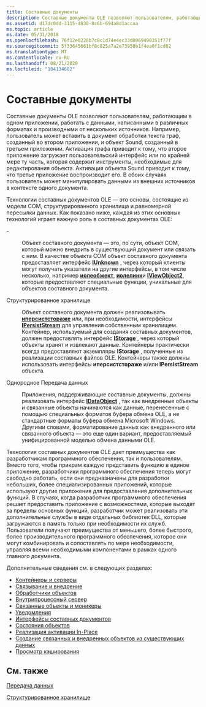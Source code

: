 ```yaml
---
title: Составные документы
description: Составные документы OLE позволяют пользователям, работающим в одном приложении, работать с данными, написанными в различных форматах и производными от нескольких источников.
ms.assetid: d17dc0dd-3115-4830-8c6b-694a8d1accaa
ms.topic: article
ms.date: 05/31/2018
ms.openlocfilehash: 76f12e0228b7c8c1d74e4ec33d8069490351f77f
ms.sourcegitcommit: 5f33645661bf8c825a7a2e73950b1f4ea0f1cd82
ms.translationtype: MT
ms.contentlocale: ru-RU
ms.lasthandoff: 08/21/2020
ms.locfileid: "104134682"
---
```

# <a name="compound-documents"></a>Составные документы

Составные документы OLE позволяют пользователям, работающим в одном приложении, работать с данными, написанными в различных форматах и производными от нескольких источников. Например, пользователь может вставить в документ обработки текста граф, созданный во втором приложении, и объект Sound, созданный в третьем приложении. Активация графа приводит к тому, что второе приложение загружает пользовательский интерфейс или по крайней мере ту часть, которая содержит инструменты, необходимые для редактирования объекта. Активация объекта Sound приводит к тому, что третье приложение воспроизводит его. В обоих случаях пользователь может манипулировать данными из внешних источников в контексте одного документа.

Технологии составных документов OLE — это основы, состоящие из модели COM, структурированного хранилища и равномерной пересылки данных. Как показано ниже, каждая из этих основных технологий играет важную роль в составных документах OLE:

<dl> <dt>

<span id="COM"></span><span id="com"></span>-
</dt> <dd>

Объект составного документа — это, по сути, объект COM, который можно внедрить в существующий документ или связать с ним. В качестве объекта COM объект составного документа предоставляет интерфейс [**IUnknown**](/windows/desktop/api/Unknwn/nn-unknwn-iunknown) , через который клиенты могут получать указатели на другие интерфейсы, в том числе несколько, например [**иолеобжект**](/windows/desktop/api/OleIdl/nn-oleidl-ioleobject), [**иолелинк**](/windows/desktop/api/OleIdl/nn-oleidl-iolelink)и [**IViewObject2**](/windows/desktop/api/OleIdl/nn-oleidl-iviewobject2), которые предоставляют специальные функции, уникальные для объектов составного документа.

</dd> <dt>

<span id="Structured_Storage"></span><span id="structured_storage"></span><span id="STRUCTURED_STORAGE"></span>Структурированное хранилище
</dt> <dd>

Объект составного документа должен реализовывать [**иперсистстораже**](/windows/desktop/api/ObjIdl/nn-objidl-ipersiststorage) или, при необходимости, интерфейсы [**IPersistStream**](/windows/desktop/api/ObjIdl/nn-objidl-ipersiststream) для управления собственным хранилищем. Контейнер, используемый для создания составных документов, должен предоставлять интерфейс [**IStorage**](/windows/desktop/api/objidl/nn-objidl-istorage) , через который объекты хранят и извлекают данные. Контейнеры практически всегда предоставляют экземпляры **IStorage** , полученные из реализации составных файлов OLE. Контейнеры также должны использовать интерфейсы **иперсистстораже** и/или **IPersistStream** объекта.

</dd> <dt>

<span id="Uniform_Data_Transfer"></span><span id="uniform_data_transfer"></span><span id="UNIFORM_DATA_TRANSFER"></span>Однородное Передача данных
</dt> <dd>

Приложения, поддерживающие составные документы, должны реализовать интерфейс [**IDataObject**](/windows/desktop/api/ObjIdl/nn-objidl-idataobject) , так как внедренные объекты и связанные объекты начинаются как данные, перенесенные с помощью специальных форматов буфера обмена OLE, а не стандартные форматы буфера обмена Microsoft Windows. Другими словами, форматирование данных как внедренного или связанного объекта — это еще один вариант, предоставляемый унифицированной моделью обмена данными OLE.

</dd> </dl>

Технология составных документов OLE дает преимущества как разработчикам программного обеспечения, так и пользователям. Вместо того, чтобы прикрам каждую представить функцию в единое приложение, разработчики программного обеспечения теперь могут свободно работать, если они предназначены для разработки небольших, более специализированных приложений, которые используют другие приложения для предоставления дополнительных функций. В случаях, когда разработчик программного обеспечения решает предоставить приложение с возможностями, которые выходят за пределы основных функций, разработчик может реализовать эти дополнительные службы в виде отдельных библиотек DLL, которые загружаются в память только при необходимости их служб. Пользователи получают преимущества от меньшего, более быстрого, более производительного программного обеспечения, которое они могут комбинировать и сопоставлять по мере необходимости, управляя всеми необходимыми компонентами в рамках одного главного документа.

Дополнительные сведения см. в следующих разделах:

-   [Контейнеры и серверы](containers-and-servers.md)
-   [Связывание и внедрение](linking-and-embedding.md)
-   [Обработчики объектов](object-handlers.md)
-   [Внутрипроцессный сервер](in-process-servers.md)
-   [Связанные объекты и моникеры](linked-objects-and-monikers.md)
-   [Уведомления](notifications.md)
-   [Интерфейсы составных документов](compound-document-interfaces.md)
-   [Состояния объектов](object-states.md)
-   [Реализация активации In-Place](implementing-in-place-activation.md)
-   [Создание связанных и внедренных объектов из существующих данных](creating-linked-and-embedded-objects-from-existing-data.md)
-   [Просмотр кэширования](view-caching.md)

## <a name="related-topics"></a>См. также

<dl> <dt>

[Передача данных](data-transfer.md)
</dt> <dt>

[Структурированное хранилище](/windows/desktop/Stg/structured-storage-start-page)
</dt> </dl>

 

 